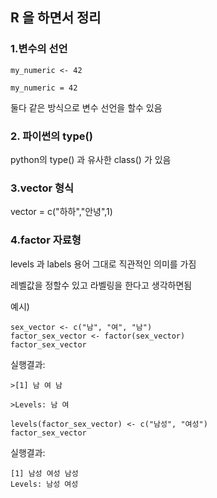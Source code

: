 ## R 을 하면서  정리   

### 1.변수의 선언  
```
my_numeric <- 42      

my_numeric = 42  
```
둘다 같은 방식으로 변수 선언을 할수 있음  

### 2. 파이썬의 type()

python의 type() 과 유사한 class() 가 있음

### 3.vector 형식   

vector = c("하하","안녕",1)

### 4.factor 자료형  

levels 과 labels 용어 그대로 직관적인 의미를 가짐

레벨값을 정할수 있고 라벨링을 한다고 생각하면됨

예시)
```
sex_vector <- c("남", "여", "남")
factor_sex_vector <- factor(sex_vector)
factor_sex_vector
```
실행결과:  
```
>[1] 남 여 남

>Levels: 남 여
```
```
levels(factor_sex_vector) <- c("남성", "여성")
factor_sex_vector
```

실행결과:
```
[1] 남성 여성 남성
Levels: 남성 여성
```
